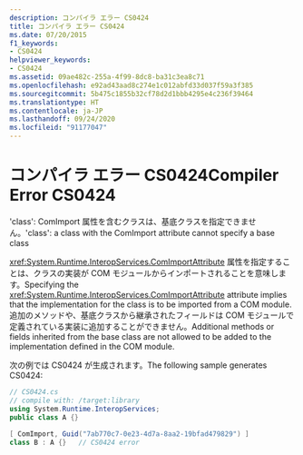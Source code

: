 ```yaml
---
description: コンパイラ エラー CS0424
title: コンパイラ エラー CS0424
ms.date: 07/20/2015
f1_keywords:
- CS0424
helpviewer_keywords:
- CS0424
ms.assetid: 09ae482c-255a-4f99-8dc8-ba31c3ea8c71
ms.openlocfilehash: e92ad43aad8c274e1c012abfd33d037f59a3f385
ms.sourcegitcommit: 5b475c1855b32cf78d2d1bbb4295e4c236f39464
ms.translationtype: HT
ms.contentlocale: ja-JP
ms.lasthandoff: 09/24/2020
ms.locfileid: "91177047"
---
```

# <a name="compiler-error-cs0424"></a><span data-ttu-id="58e0c-103">コンパイラ エラー CS0424</span><span class="sxs-lookup"><span data-stu-id="58e0c-103">Compiler Error CS0424</span></span>

<span data-ttu-id="58e0c-104">'class': ComImport 属性を含むクラスは、基底クラスを指定できません。</span><span class="sxs-lookup"><span data-stu-id="58e0c-104">'class': a class with the ComImport attribute cannot specify a base class</span></span>  
  
 <span data-ttu-id="58e0c-105"><xref:System.Runtime.InteropServices.ComImportAttribute> 属性を指定することは、クラスの実装が COM モジュールからインポートされることを意味します。</span><span class="sxs-lookup"><span data-stu-id="58e0c-105">Specifying the <xref:System.Runtime.InteropServices.ComImportAttribute> attribute implies that the implementation for the class is to be imported from a COM module.</span></span> <span data-ttu-id="58e0c-106">追加のメソッドや、基底クラスから継承されたフィールドは COM モジュールで定義されている実装に追加することができません。</span><span class="sxs-lookup"><span data-stu-id="58e0c-106">Additional methods or fields inherited from the base class are not allowed to be added to the implementation defined in the COM module.</span></span>  
  
 <span data-ttu-id="58e0c-107">次の例では CS0424 が生成されます。</span><span class="sxs-lookup"><span data-stu-id="58e0c-107">The following sample generates CS0424:</span></span>  
  
```csharp  
// CS0424.cs  
// compile with: /target:library  
using System.Runtime.InteropServices;  
public class A {}  
  
[ ComImport, Guid("7ab770c7-0e23-4d7a-8aa2-19bfad479829") ]  
class B : A {}   // CS0424 error  
```
